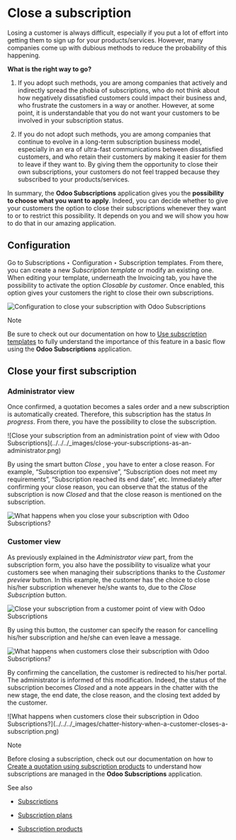 # Close a subscription

Losing a customer is always difficult, especially if you put a lot of effort
into getting them to sign up for your products/services. However, many
companies come up with dubious methods to reduce the probability of this
happening.

**What is the right way to go?**

  1. If you adopt such methods, you are among companies that actively and indirectly spread the phobia of subscriptions, who do not think about how negatively dissatisfied customers could impact their business and, who frustrate the customers in a way or another. However, at some point, it is understandable that you do not want your customers to be involved in your subscription status.

  2. If you do not adopt such methods, you are among companies that continue to evolve in a long-term subscription business model, especially in an era of ultra-fast communications between dissatisfied customers, and who retain their customers by making it easier for them to leave if they want to. By giving them the opportunity to close their own subscriptions, your customers do not feel trapped because they subscribed to your products/services.

In summary, the **Odoo Subscriptions** application gives you the **possibility
to choose what you want to apply**. Indeed, you can decide whether to give
your customers the option to close their subscriptions whenever they want to
or to restrict this possibility. It depends on you and we will show you how to
do that in our amazing application.

## Configuration

Go to Subscriptions ‣ Configuration ‣ Subscription templates. From there, you
can create a new _Subscription template_ or modify an existing one. When
editing your template, underneath the Invoicing tab, you have the possibility
to activate the option _Closable by customer_. Once enabled, this option gives
your customers the right to close their own subscriptions.

![Configuration to close your subscription with Odoo
Subscriptions](../../../_images/configuration-to-close-your-subscriptions.png)

Note

Be sure to check out our documentation on how to [Use subscription
templates](plans.html) to fully understand the importance of this feature in a
basic flow using the **Odoo Subscriptions** application.

## Close your first subscription

### Administrator view

Once confirmed, a quotation becomes a sales order and a new subscription is
automatically created. Therefore, this subscription has the status _In
progress_. From there, you have the possibility to close the subscription.

![Close your subscription from an administration point of view with Odoo
Subscriptions](../../../_images/close-your-subscriptions-as-an-
administrator.png)

By using the smart button _Close_ , you have to enter a close reason. For
example, “Subscription too expensive”, “Subscription does not meet my
requirements”, “Subscription reached its end date”, etc. Immediately after
confirming your close reason, you can observe that the status of the
subscription is now _Closed_ and that the close reason is mentioned on the
subscription.

![What happens when you close your subscription with Odoo
Subscriptions?](../../../_images/use-of-close-reasons.png)

### Customer view

As previously explained in the _Administrator view_ part, from the
subscription form, you also have the possibility to visualize what your
customers see when managing their subscriptions thanks to the _Customer
preview_ button. In this example, the customer has the choice to close his/her
subscription whenever he/she wants to, due to the _Close Subscription_ button.

![Close your subscription from a customer point of view with Odoo
Subscriptions](../../../_images/close-your-subscriptions-as-a-customer.png)

By using this button, the customer can specify the reason for cancelling
his/her subscription and he/she can even leave a message.

![What happens when customers close their subscription with Odoo
Subscriptions?](../../../_images/use-of-close-reasons-as-a-customer.png)

By confirming the cancellation, the customer is redirected to his/her portal.
The administrator is informed of this modification. Indeed, the status of the
subscription becomes _Closed_ and a note appears in the chatter with the new
stage, the end date, the close reason, and the closing text added by the
customer.

![What happens when customers close their subscription in Odoo
Subscriptions?](../../../_images/chatter-history-when-a-customer-closes-a-
subscription.png)

Note

Before closing a subscription, check out our documentation on how to [Create a
quotation using subscription products](../subscriptions.html) to understand
how subscriptions are managed in the **Odoo Subscriptions** application.

See also

  * [Subscriptions](../subscriptions.html)

  * [Subscription plans](plans.html)

  * [Subscription products](products.html)

